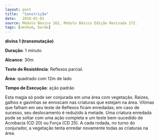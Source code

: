 ```yaml
---
layout: post
title:  "Constrição"
date:   2018-01-01
source: Módulo Básico 162, Módulo Básico Edição Revisada 172.
tags: [nenhum, bardo]
---
```


**divina 1 (transmutação)**

**Duração**: 1 minuto

**Alcance**: 30m

**Teste de Resistência**: Reflexos parcial.

**Área**: quadrado com 12m de lado

**Tempo de Execução**: ação padrão

Esta magia só pode ser conjurada em uma área com vegetação. Raízes, galhos e gavinhas se enroscam nas criaturas que estejam na área. Vítimas que falham em seu teste de Reflexos ficam enredadas; em caso de sucesso, seu deslocamento é reduzido à metade. Uma criatura enredada pode se soltar com uma ação completa e um teste bem-sucedido de Acrobacia (CD 20) ou Força (CD 25). A cada rodada, no turno do conjurador, a vegetação tenta enredar novamente todas as criaturas na área.
